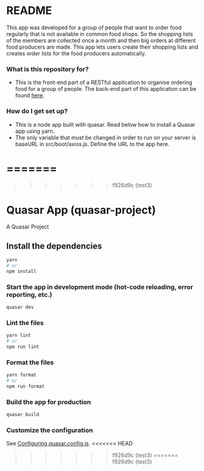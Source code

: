 # README #

This app was developed for a group of people that want to order food regularly that is not available in common food shops. So the shopping lists of the members are collected once a month and then big orders at different food producers are made. This app lets users create their shopping lists and creates order lists for the food producers automatically.

### What is this repository for? ###

* This is the front-end part of a RESTful application to organise ordering food for a group of people. The back-end part of this application can be found [here](https://github.com/damianuhx/depot). 

### How do I get set up? ###

* This is a node app built with quasar. Read below how to install a Quasar app using yarn.
* The only variable that must be changed in order to run on your server is baseURL in src/boot/axios.js. Define the URL to the app here.


=======
=======
>>>>>>> f926d9c (test3)
# Quasar App (quasar-project)

A Quasar Project

## Install the dependencies
```bash
yarn
# or
npm install
```

### Start the app in development mode (hot-code reloading, error reporting, etc.)
```bash
quasar dev
```


### Lint the files
```bash
yarn lint
# or
npm run lint
```


### Format the files
```bash
yarn format
# or
npm run format
```



### Build the app for production
```bash
quasar build
```

### Customize the configuration
See [Configuring quasar.config.js](https://v2.quasar.dev/quasar-cli-vite/quasar-config-js).
<<<<<<< HEAD
>>>>>>> f926d9c (test3)
=======
>>>>>>> f926d9c (test3)
